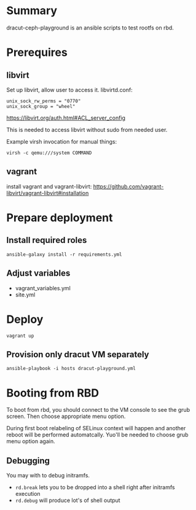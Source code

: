# Summary

dracut-ceph-playground is an ansible scripts to test rootfs on rbd.

# Prerequires

## libvirt

Set up libvirt, allow user to access it. libvirtd.conf:

```
unix_sock_rw_perms = "0770"
unix_sock_group = "wheel"
```

https://libvirt.org/auth.html#ACL_server_config

This is needed to access libvirt without sudo from needed user.

Example virsh invocation for manual things:

```
virsh -c qemu:///system COMMAND
```

## vagrant

install vagrant and vagrant-libvirt:
https://github.com/vagrant-libvirt/vagrant-libvirt#installation


# Prepare deployment

## Install required roles

```
ansible-galaxy install -r requirements.yml
```

## Adjust variables

* vagrant_variables.yml
* site.yml

# Deploy

```
vagrant up
```

## Provision only dracut VM separately

```
ansible-playbook -i hosts dracut-playground.yml
```

# Booting from RBD

To boot from rbd, you should connect to the VM console to see the grub screen. Then choose appropriate menu option.

During first boot relabeling of SELinux context will happen and another reboot will be performed automatcally. Yuo'll be
needed to choose grub menu option again.

## Debugging

You may with to debug initramfs.
* `rd.break` lets you to be dropped into a shell right after initramfs execution
* `rd.debug` will produce lot's of shell output
